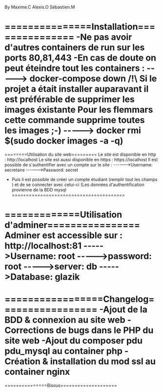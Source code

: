 By Maxime.C Alexis.O Sébastien.M

===============Installation===============
-Ne pas avoir d'autres containers de run sur les ports 80,81,443
-En cas de doute on peut éteindre tout les containers :
-----> docker-compose down
/!\ Si le projet a était installer auparavant il est préférable de supprimer les images éxistante
Pour les flemmars cette commande supprime toutes les images ;-)
-----> docker rmi $(sudo docker images -a -q)
=========================================

========Utilisation du site web=========
Le site est disponible en http : http://localhost
Le site est aussi disponible en https : https://localhost
Il est possible de s'authentifier avec un compte sur le site :
------>Username: secretaire
------>Password: secret 
- Puis il est possible de créer un compte étudiant (remplir tout les champs ) et de se connecter avec celui-ci
(Les données d'authentification provienne de la BDD mysql
========================================

=============Utilisation d'adminer================
Adminer est accessible sur : http://localhost:81
----->Username: root
----->password: root
----->server: db
----->Database: glazik
=================================================


=================Changelog=================
-Ajout de la BDD & connexion au site web
-Corrections de bugs dans le PHP du site web
-Ajout du composer pdu pdu_mysql au container php
-Création & installation du mod ssl au container nginx
==========================================

===============Bisous==================== 
